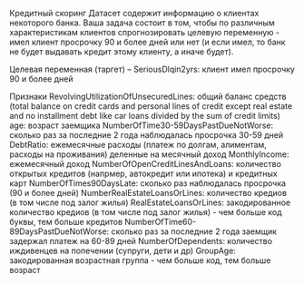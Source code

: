 Кредитный скоринг
Датасет содержит информацию о клиентах некоторого банка.
Ваша задача состоит в том, чтобы по различным характеристикам клиентов спрогнозировать целевую переменную - имел клиент просрочку 90 и более дней или нет (и если имел, то банк не будет выдавать кредит этому клиенту, а иначе будет).

Целевая переменная (таргет) – SeriousDlqin2yrs: клиент имел просрочку 90 и более дней

Признаки
RevolvingUtilizationOfUnsecuredLines: общий баланс средств (total balance on credit cards and personal lines of credit except real estate and no installment debt like car loans divided by the sum of credit limits)
age: возраст заемщика
NumberOfTime30-59DaysPastDueNotWorse: сколько раз за последние 2 года наблюдалась просрочка 30-59 дней
DebtRatio: ежемесячные расходы (платеж по долгам, алиментам, расходы на проживания) деленные на месячный доход
MonthlyIncome: ежемесячный доход
NumberOfOpenCreditLinesAndLoans: количество открытых кредитов (напрмер, автокредит или ипотека) и кредитных карт
NumberOfTimes90DaysLate: сколько раз наблюдалась просрочка (90 и более дней)
NumberRealEstateLoansOrLines: количество кредиов (в том числе под залог жилья)
RealEstateLoansOrLines: закодированное количество кредиов (в том числе под залог жилья) - чем больше код буквы, тем больше кредитов
NumberOfTime60-89DaysPastDueNotWorse: сколько раз за последние 2 года заемщик задержал платеж на 60-89 дней
NumberOfDependents: количество иждивенцев на попечении (супруги, дети и др)
GroupAge: закодированная возрастная группа - чем больше код, тем больше возраст

